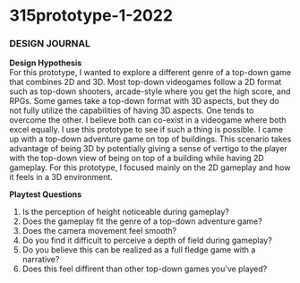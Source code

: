 # 315prototype-1-2022
### DESIGN JOURNAL

**Design Hypothesis**<br>
For this prototype, I wanted to explore a different genre of a top-down game that combines 2D and 3D. Most top-down videogames follow a 2D format such as top-down shooters, arcade-style where you get the high score, and RPGs. Some games take a top-down format with 3D aspects, but they do not fully utilize the capabilities of having 3D aspects. One tends to overcome the other. I believe both can co-exist in a videogame where both excel equally. I use this prototype to see if such a thing is possible. I came up with a top-down adventure game on top of buildings. This scenario takes advantage of being 3D by potentially giving a sense of vertigo to the player with the top-down view of being on top of a building while having 2D gameplay. For this prototype, I focused mainly on the 2D gameplay and how it feels in a 3D environment.

**Playtest Questions**<br>
1. Is the perception of height noticeable during gameplay?
2. Does the gameplay fit the genre of a top-down adventure game?
3. Does the camera movement feel smooth?
4. Do you find it difficult to perceive a depth of field during gameplay?
5. Do you believe this can be realized as a full fledge game with a narrative?
6. Does this feel diffirent than other top-down games you've played?
